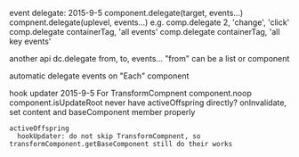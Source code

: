 event delegate:
  2015-9-5
  component.delegate(target, events...)
  compnent.delegate(uplevel, events...)
  e.g.
    comp.delegate 2, 'change', 'click'
    comp.delegate containerTag, 'all events'
    comp.delegate containerTag, 'all key events'

  another api
    dc.delegate from, to, events...
    "from" can be a list or component

  automatic delegate events on "Each" component

hook updater
    2015-9-5
    For TransformCompnent
      component.noop
      component.isUpdateRoot
      never have activeOffspring directly?
      onInvalidate, set content and baseComponent member properly

    activeOffspring
      hookUpdater: do not skip TransformCompnent, so transformComponent.getBaseComponent still do their works
